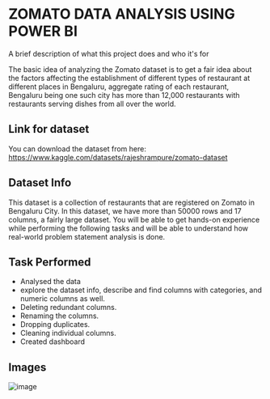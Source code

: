 
# ZOMATO DATA ANALYSIS USING POWER BI

A brief description of what this project does and who it's for

The basic idea of analyzing the Zomato dataset is to get a fair idea about the factors affecting the establishment
of different types of restaurant at different places in Bengaluru, aggregate rating of each restaurant, Bengaluru
being one such city has more than 12,000 restaurants with restaurants serving dishes from all over the world.



## Link for dataset

You can download the dataset from here: https://www.kaggle.com/datasets/rajeshrampure/zomato-dataset
## Dataset Info

This dataset is a collection of restaurants that are registered on Zomato in Bengaluru City. In this dataset, we have more than 50000 rows and 17 columns, a fairly large dataset. You will be able to get hands-on experience while performing the following tasks and will be able to understand how real-world problem statement analysis is done.
## Task Performed

 - Analysed the data
 - explore the dataset info, describe and find columns with     categories, and numeric columns as well.
- Deleting redundant columns.
- Renaming the columns.
- Dropping duplicates.
- Cleaning individual columns.
- Created dashboard

## Images


![image](https://github.com/foreign-spy45/Zomato-Data-Analysis-Power-Bi/assets/125883353/b1c8ab4b-6d38-4afc-a4f9-5cb8866bf712)


